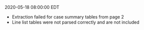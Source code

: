 2020-05-18 08:00:00 EDT


- Extraction failed for case summary tables from page 2
- Line list tables were not parsed correctly and are not included
